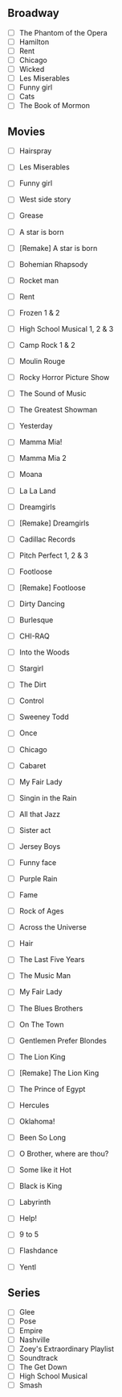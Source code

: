 ## Broadway
- [ ] The Phantom of the Opera
- [ ] Hamilton
- [ ] Rent
- [ ] Chicago
- [ ] Wicked
- [ ] Les Miserables
- [ ] Funny girl
- [ ] Cats
- [ ] The Book of Mormon

## Movies
- [ ] Hairspray
- [ ] Les Miserables
- [ ] Funny girl
- [ ] West side story
- [ ] Grease
- [ ] A star is born
- [ ] [Remake] A star is born 
- [ ] Bohemian Rhapsody
- [ ] Rocket man
- [ ] Rent
- [ ] Frozen 1 & 2
- [ ] High School Musical 1, 2 & 3
- [ ] Camp Rock 1 & 2
- [ ] Moulin Rouge
- [ ] Rocky Horror Picture Show
- [ ] The Sound of Music
- [ ] The Greatest Showman
- [ ] Yesterday
- [ ] Mamma Mia! 
- [ ] Mamma Mia 2
- [ ] Moana
- [ ] La La Land
- [ ] Dreamgirls
- [ ] [Remake] Dreamgirls
- [ ] Cadillac Records
- [ ] Pitch Perfect 1, 2 & 3
- [ ] Footloose 
- [ ] [Remake] Footloose
- [ ] Dirty Dancing
- [ ] Burlesque
- [ ] CHI-RAQ
- [ ] Into the Woods
- [ ] Stargirl
- [ ] The Dirt
- [ ] Control
- [ ] Sweeney Todd
- [ ] Once
- [ ] Chicago
- [ ] Cabaret
- [ ] My Fair Lady
- [ ] Singin in the Rain
- [ ] All that Jazz
- [ ] Sister act
- [ ] Jersey Boys
- [ ] Funny face
- [ ] Purple Rain
- [ ] Fame
- [ ] Rock of Ages
- [ ] Across the Universe
- [ ] Hair
- [ ] The Last Five Years
- [ ] The Music Man
- [ ] My Fair Lady
- [ ] The Blues Brothers
- [ ] On The Town
- [ ] Gentlemen Prefer Blondes
- [ ] The Lion King
- [ ] [Remake] The Lion King
- [ ] The Prince of Egypt
- [ ] Hercules
- [ ] Oklahoma!
- [ ] Been So Long
- [ ] O Brother, where are thou?
- [ ] Some like it Hot
- [ ] Black is King
- [ ] Labyrinth
- [ ] Help!
- [ ] 9 to 5
- [ ] Flashdance
- [ ] Yentl



## Series
- [ ] Glee
- [ ] Pose
- [ ] Empire
- [ ] Nashville
- [ ] Zoey's Extraordinary Playlist
- [ ] Soundtrack
- [ ] The Get Down
- [ ] High School Musical
- [ ] Smash

